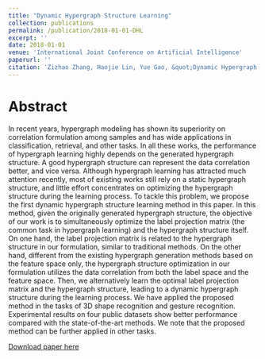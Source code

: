 ```yaml
---
title: "Dynamic Hypergraph Structure Learning"
collection: publications
permalink: /publication/2018-01-01-DHL
excerpt: ''
date: 2018-01-01
venue: 'International Joint Conference on Artificial Intelligence'
paperurl: ''
citation: 'Zizhao Zhang, Haojie Lin, Yue Gao, &quot;Dynamic Hypergraph Structure Learning,&quot; <i>International Joint Conference on Artificial Intelligence</i>, pp. 3162-3169, 2018.'
---
```

Abstract
===
In recent years, hypergraph modeling has shown its superiority on correlation formulation among samples and has wide applications in classification, retrieval, and other tasks. In all these works, the performance of hypergraph learning highly depends on the generated hypergraph structure. A good hypergraph structure can represent the data correlation better, and vice versa. Although hypergraph
learning has attracted much attention recently, most of existing works still rely on a static hypergraph structure, and little effort concentrates on optimizing the hypergraph structure during the learning process. To tackle this problem, we propose the first dynamic hypergraph structure learning method in this paper. In this method, given the originally generated hypergraph structure, the objective
of our work is to simultaneously optimize the label projection matrix (the common task in hypergraph learning) and the hypergraph structure itself. On one hand, the label projection matrix is related to the hypergraph structure in our formulation, similar to traditional methods. On the other hand, different from the existing hypergraph generation methods based on the feature space only, the
hypergraph structure optimization in our formulation utilizes the data correlation from both the label space and the feature space. Then, we alternatively learn the optimal label projection matrix and the hypergraph structure, leading to a dynamic hypergraph structure during the learning process. We have applied the proposed method in the tasks of 3D shape recognition and gesture recognition. Experimental
results on four public datasets show better performance compared with the state-of-the-art methods. We note that the proposed method can be further applied in other tasks.

[Download paper here](https://www.ijcai.org/proceedings/2018/0439.pdf)
